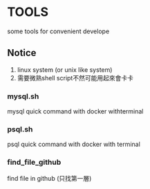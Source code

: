 # TOOLS
some tools for convenient develope

## Notice
1. linux system (or unix like system)
2. 需要微熟shell script不然可能用起來會卡卡

### mysql.sh
mysql quick command with docker withterminal

### psql.sh
psql quick command with docker with terminal

### find_file_github
find file in github (只找第一層)